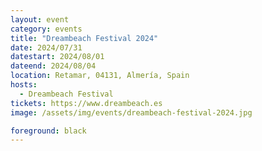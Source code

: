 ```yaml
---
layout: event
category: events
title: "Dreambeach Festival 2024"
date: 2024/07/31
datestart: 2024/08/01
dateend: 2024/08/04
location: Retamar, 04131, Almería, Spain
hosts:
  - Dreambeach Festival
tickets: https://www.dreambeach.es
image: /assets/img/events/dreambeach-festival-2024.jpg

foreground: black
---
```

